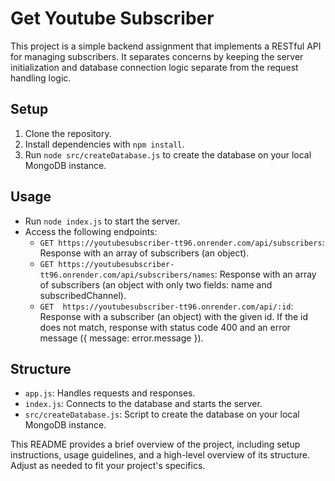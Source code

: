 # Get Youtube Subscriber

This project is a simple backend assignment that implements a RESTful API for managing subscribers. It separates concerns by keeping the server initialization and database connection logic separate from the request handling logic.

## Setup

1. Clone the repository.
2. Install dependencies with `npm install`.
3. Run `node src/createDatabase.js` to create the database on your local MongoDB instance.

## Usage

- Run `node index.js` to start the server.
- Access the following endpoints:
  - `GET https://youtubesubscriber-tt96.onrender.com/api/subscribers`: Response with an array of subscribers (an object).
  - `GET https://youtubesubscriber-tt96.onrender.com/api/subscribers/names`: Response with an array of subscribers (an object with only two fields: name and subscribedChannel).
  - `GET  https://youtubesubscriber-tt96.onrender.com/api/:id`: Response with a subscriber (an object) with the given id. If the id does not match, response with status code 400 and an error message ({ message: error.message }).

## Structure

- `app.js`: Handles requests and responses.
- `index.js`: Connects to the database and starts the server.
- `src/createDatabase.js`: Script to create the database on your local MongoDB instance.

This README provides a brief overview of the project, including setup instructions, usage guidelines, and a high-level overview of its structure. Adjust as needed to fit your project's specifics.
